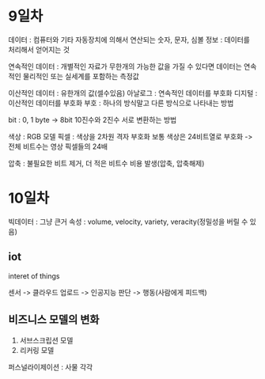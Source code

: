 # 9일차
데이터 : 컴퓨터와 기타 자동장치에 의해서 연산되는 숫자, 문자, 심볼
정보 : 데이터를 처리해서 얻어지는 것

연속적인 데이터 : 개별적인 자료가 무한개의 가능한 값을 가질 수 있다면 데이터는 연속적인 물리적인 또는 실세계를 포함하는 측정값

이산적인 데이터 : 유한개의 값(셀수있음)
아날로그 : 연속적인 데이터를 부호화
디지털 : 이산적인 데이터를 부호화
부호 : 하나의 방식말고 다른 방식으로 나타내는 방법

bit : 0, 1
byte -> 8bit
10진수와 2진수 서로 변환하는 방법

색상 : RGB 모델
픽셀 : 색상을  2차원 격자 부호화
보통 색상은 24비트열로 부호화 -> 전체 비트수는 영상 픽셀들의 24배

압축 : 불필요한 비트 제거, 더 적은 비트수
비용 발생(압축, 압축해제)

# 10일차
빅데이터 : 그냥 큰거
속성  : volume, velocity, variety, veracity(정밀성을 버릴 수 있음)

## iot
interet of things 

센서 -> 클라우드 업로드 -> 인공지능 판단 -> 행동(사람에게 피드백)

## 비즈니스 모델의 변화
1. 서브스크립션 모델
2. 리커링 모델

퍼스널라이제이션 : 사물 각각
